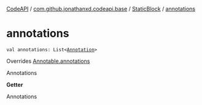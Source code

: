 [CodeAPI](../../index.md) / [com.github.jonathanxd.codeapi.base](../index.md) / [StaticBlock](index.md) / [annotations](.)

# annotations

`val annotations: List<`[`Annotation`](../-annotation/index.md)`>`

Overrides [Annotable.annotations](../-annotable/annotations.md)

Annotations

**Getter**

Annotations

